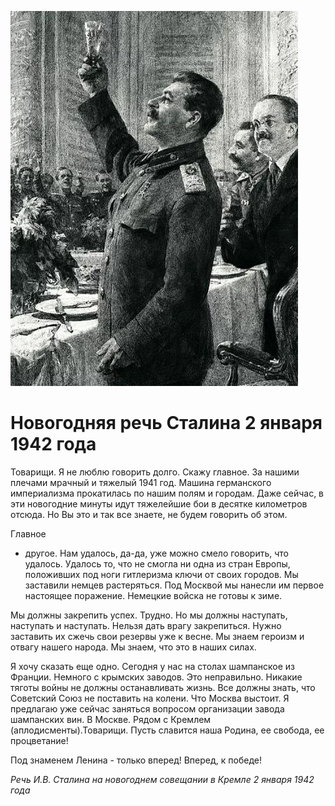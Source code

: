 
![](./img/old/stalinBokal.jpg)


# Новогодняя речь Сталина 2 января 1942 года


Товарищи. Я не люблю говорить долго.
Скажу главное. За нашими плечами мрачный и тяжелый 1941 год. Машина
германского империализма прокатилась по нашим полям и городам. Даже
сейчас, в эти новогодние минуты идут тяжелейшие бои в десятке километров
отсюда. Но Вы это и так все знаете, не будем говорить об этом.



Главное
- другое. Нам удалось, да-да, уже можно смело говорить, что удалось.
Удалось то, что не смогла ни одна из стран Европы, положивших под ноги
гитлеризма ключи от своих городов. Мы заставили немцев растеряться. Под
Москвой мы нанесли им первое настоящее поражение. Немецкие войска не
готовы к зиме.



Мы должны закрепить успех. Трудно. Но мы должны
наступать, наступать и наступать. Нельзя дать врагу закрепиться. Нужно
заставить их сжечь свои резервы уже к весне. Мы знаем героизм и отвагу
нашего народа. Мы знаем, что это в наших силах.



Я хочу сказать
еще одно. Сегодня у нас на столах шампанское из Франции. Немного с
крымских заводов. Это неправильно. Никакие тяготы войны не должны
останавливать жизнь. Все должны знать, что Советский Союз не поставить
на колени. Что Москва выстоит. Я предлагаю уже сейчас заняться вопросом
организации завода шампанских вин. В Москве. Рядом с Кремлем
(аплодисменты).Товарищи. Пусть славится наша Родина, ее свобода, ее
процветание!



Под знаменем Ленина - только вперед! Вперед, к победе!





*Речь И.В. Сталина на новогоднем совещании в Кремле 2 января 1942 года*
